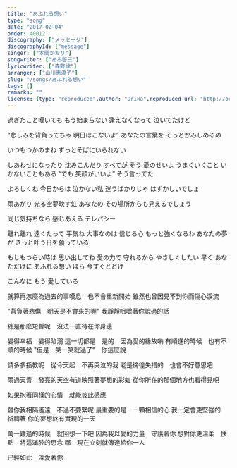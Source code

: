 ```yaml
---
title: "あふれる想い"
type: "song"
date: "2017-02-04"
order: 40012
discography: ["メッセージ"]
discographyId: ["message"]
singer: ["本間かおり"]
songwriter: ["あみ啓三"]
lyricwriter: ["森野律"]
arranger: ["山川恵津子"]
slug: "/songs/あふれる想い"
tags: []
remarks: ""
license: {type: "reproduced",author: "Orika",reproduced-url: "http://orikamushi.myweb.hinet.net",reproduced-website: "織歌蟲"}
---
```


過ぎたこと嘆いても もう始まらない 
逢えなくなって 泣いてたけど 

“悲しみを背負ってちゃ 明日はこないよ” 
あなたの言葉を そっとかみしめるの 

いつもつかのまね ずっとそばにいられない 

しあわせになったり 沈みこんだり 
すべてが そう 愛のせいよ 
うまくいくこと いかないこともある 
“でも 笑顔がいいよ” そう言ってた 

よろしくね 今日からは 泣かない私 
迷うばかりじゃ はずかしいでしょ 

雨あがり 光る空夢映す虹 
あなたの その場所からも見えるでしょう 

同じ気持ちなら 感じあえる テレパシー 

離れ離れ 遠くたって 平気ね 
大事なのは 信じる心 
もっと強くなるわ あなたの夢が 
きっと叶う日を願っている 

もしもつらい時は 思い出してね 
愛の力で 守れるから 
やさしくしたい 早く あなただけに 
あふれる想い ほら 今すぐとどけ 

こんなに もう 愛している

<!-- 翻译 -->

就算再怎麼為過去的事嘆息　也不會重新開始
雖然也曾因見不到你而傷心淚流

"背負著悲傷　明天是不會來的喔"
我靜靜咀嚼著你說過的話

總是那麼短暫呢　沒法一直待在你身邊

變得幸福　變得陷溺
這一切都是　是的　因為愛的緣故喲
有順遂的時候　也有不順的時候
"但是　笑一笑就過了"　你這麼說

請多多指教呢　從今天起　不再哭泣的我
老是徬徨失措的　也會不好意思吧

雨過天青　發亮的天空有道映照著夢想的彩虹
從你所在的那個地方也看得見吧

如果抱著同樣的心情　就能彼此感應

雖你我相隔遙遠　不過不要緊呢
最重要的是　一顆相信的心
我一定會更堅強的　祈禱著
你的夢想終有實現的一天

萬一難過的時候　就回想一下吧
因為我以愛的力量　守護著你
想對你更溫柔　快點　將這滿腔的思念
哪　現在立刻就傳達給你一人

已經如此　深愛著你
